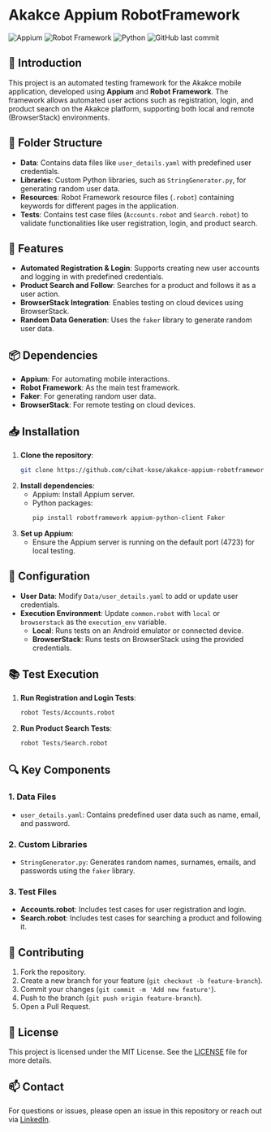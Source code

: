 
# Akakce Appium RobotFramework

![Appium](https://img.shields.io/badge/Appium-16B5E5?style=for-the-badge&logo=appium&logoColor=white)
![Robot Framework](https://img.shields.io/badge/Robot_Framework-FF5733?style=for-the-badge&logo=robot-framework&logoColor=white)
![Python](https://img.shields.io/badge/Python-3776AB?style=for-the-badge&logo=python&logoColor=white)
![GitHub last commit](https://img.shields.io/github/last-commit/cihat-kose/akakce-appium-robotframework?style=for-the-badge)

## 📜 Introduction
This project is an automated testing framework for the Akakce mobile application, developed using **Appium** and **Robot Framework**. The framework allows automated user actions such as registration, login, and product search on the Akakce platform, supporting both local and remote (BrowserStack) environments.

## 📂 Folder Structure
- **Data**: Contains data files like `user_details.yaml` with predefined user credentials.
- **Libraries**: Custom Python libraries, such as `StringGenerator.py`, for generating random user data.
- **Resources**: Robot Framework resource files (`.robot`) containing keywords for different pages in the application.
- **Tests**: Contains test case files (`Accounts.robot` and `Search.robot`) to validate functionalities like user registration, login, and product search.

## 🚀 Features
- **Automated Registration & Login**: Supports creating new user accounts and logging in with predefined credentials.
- **Product Search and Follow**: Searches for a product and follows it as a user action.
- **BrowserStack Integration**: Enables testing on cloud devices using BrowserStack.
- **Random Data Generation**: Uses the `faker` library to generate random user data.

## 📦 Dependencies
- **Appium**: For automating mobile interactions.
- **Robot Framework**: As the main test framework.
- **Faker**: For generating random user data.
- **BrowserStack**: For remote testing on cloud devices.

## 📥 Installation
1. **Clone the repository**:
   ```bash
   git clone https://github.com/cihat-kose/akakce-appium-robotframework.git
   ```
2. **Install dependencies**:
   - Appium: Install Appium server.
   - Python packages:
     ```bash
     pip install robotframework appium-python-client Faker
     ```
3. **Set up Appium**:
   - Ensure the Appium server is running on the default port (4723) for local testing.

## 🔧 Configuration
- **User Data**: Modify `Data/user_details.yaml` to add or update user credentials.
- **Execution Environment**: Update `common.robot` with `local` or `browserstack` as the `execution_env` variable.
  - **Local**: Runs tests on an Android emulator or connected device.
  - **BrowserStack**: Runs tests on BrowserStack using the provided credentials.

## 📚 Test Execution
1. **Run Registration and Login Tests**:
   ```bash
   robot Tests/Accounts.robot
   ```
2. **Run Product Search Tests**:
   ```bash
   robot Tests/Search.robot
   ```

## 🔍 Key Components

### 1. **Data Files**
   - `user_details.yaml`: Contains predefined user data such as name, email, and password.

### 2. **Custom Libraries**
   - `StringGenerator.py`: Generates random names, surnames, emails, and passwords using the `faker` library.

### 3. **Test Files**
   - **Accounts.robot**: Includes test cases for user registration and login.
   - **Search.robot**: Includes test cases for searching a product and following it.

## 🤝 Contributing
1. Fork the repository.
2. Create a new branch for your feature (`git checkout -b feature-branch`).
3. Commit your changes (`git commit -m 'Add new feature'`).
4. Push to the branch (`git push origin feature-branch`).
5. Open a Pull Request.

## 📜 License
This project is licensed under the MIT License. See the [LICENSE](LICENSE) file for more details.

## 📫 Contact
For questions or issues, please open an issue in this repository or reach out via [LinkedIn](https://www.linkedin.com/in/cihat-kose/).
